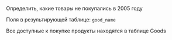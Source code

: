 Определить, какие товары не покупались в 2005 году

Поля в результирующей таблице:
`good_name`

Все доступные к покупке продукты находятся в таблице Goods